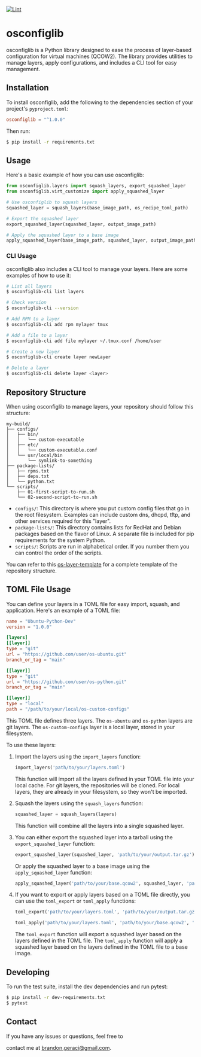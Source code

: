 [![Lint](https://github.com/brandonrc/osconfiglib/actions/workflows/lint.yml/badge.svg)](https://github.com/brandonrc/osconfiglib/actions/workflows/lint.yml)

# osconfiglib

osconfiglib is a Python library designed to ease the process of layer-based configuration for virtual machines (QCOW2). The library provides utilities to manage layers, apply configurations, and includes a CLI tool for easy management.

## Installation

To install osconfiglib, add the following to the dependencies section of your project's `pyproject.toml`:

```toml
osconfiglib = "^1.0.0"
```

Then run:

```bash
$ pip install -r requirements.txt
```

## Usage

Here's a basic example of how you can use osconfiglib:

```python
from osconfiglib.layers import squash_layers, export_squashed_layer
from osconfiglib.virt_customize import apply_squashed_layer

# Use osconfiglib to squash layers
squashed_layer = squash_layers(base_image_path, os_recipe_toml_path)

# Export the squashed layer
export_squashed_layer(squashed_layer, output_image_path)

# Apply the squashed layer to a base image
apply_squashed_layer(base_image_path, squashed_layer, output_image_path, python_version="python3")
```

### CLI Usage

osconfiglib also includes a CLI tool to manage your layers. Here are some examples of how to use it:

```bash
# List all layers
$ osconfiglib-cli list layers

# Check version
$ osconfiglib-cli --version

# Add RPM to a layer
$ osconfiglib-cli add rpm mylayer tmux

# Add a file to a layer
$ osconfiglib-cli add file mylayer ~/.tmux.conf /home/user

# Create a new layer
$ osconfiglib-cli create layer newLayer

# Delete a layer
$ osconfiglib-cli delete layer <layer>
```

## Repository Structure

When using osconfiglib to manage layers, your repository should follow this structure:

```
my-build/
├── configs/
│   ├── bin/
│   │   └── custom-executable
│   ├── etc/
│   │   └── custom-executable.conf
│   └── usr/local/bin
│       └── symlink-to-something
├── package-lists/
│   ├── rpms.txt
│   ├── deps.txt
│   └── python.txt
└── scripts/
    ├── 01-first-script-to-run.sh
    └── 02-second-script-to-run.sh
```

- `configs/`: This directory is where you put custom config files that go in the root filesystem. Examples can include custom dns, dhcpd, tftp, and other services required for this "layer".
- `package-lists/`: This directory contains lists for RedHat and Debian packages based on the flavor of Linux. A separate file is included for pip requirements for the system Python.
- `scripts/`: Scripts are run in alphabetical order. If you number them you can control the order of the scripts.

You can refer to this [os-layer-template](https://github.com/brandonrc/os-layer-template) for a complete template of the repository structure.



## TOML File Usage

You can define your layers in a TOML file for easy import, squash, and application. Here's an example of a TOML file:

```toml
name = "Ubuntu-Python-Dev"
version = "1.0.0"

[layers]
[[layer]]
type = "git"
url = "https://github.com/user/os-ubuntu.git"
branch_or_tag = "main"

[[layer]]
type = "git"
url = "https://github.com/user/os-python.git"
branch_or_tag = "main"

[[layer]]
type = "local"
path = "/path/to/your/local/os-custom-configs"
```

This TOML file defines three layers. The `os-ubuntu` and `os-python` layers are git layers. The `os-custom-configs` layer is a local layer, stored in your filesystem.

To use these layers:

1. Import the layers using the `import_layers` function:

   ```python
   import_layers('path/to/your/layers.toml')
   ```

   This function will import all the layers defined in your TOML file into your local cache. For git layers, the repositories will be cloned. For local layers, they are already in your filesystem, so they won't be imported.

2. Squash the layers using the `squash_layers` function:

   ```python
   squashed_layer = squash_layers(layers)
   ```

   This function will combine all the layers into a single squashed layer.

3. You can either export the squashed layer into a tarball using the `export_squashed_layer` function:

   ```python
   export_squashed_layer(squashed_layer, 'path/to/your/output.tar.gz')
   ```

   Or apply the squashed layer to a base image using the `apply_squashed_layer` function:

   ```python
   apply_squashed_layer('path/to/your/base.qcow2', squashed_layer, 'path/to/your/output.qcow2')
   ```

4. If you want to export or apply layers based on a TOML file directly, you can use the `toml_export` or `toml_apply` functions:

   ```python
   toml_export('path/to/your/layers.toml', 'path/to/your/output.tar.gz')
   ```

   ```python
   toml_apply('path/to/your/layers.toml', 'path/to/your/base.qcow2', 'path/to/your/output.qcow2')
   ```

   The `toml_export` function will export a squashed layer based on the layers defined in the TOML file. The `toml_apply` function will apply a squashed layer based on the layers defined in the TOML file to a base image.



## Developing

To run the test suite, install the dev dependencies and run pytest:

```bash
$ pip install -r dev-requirements.txt
$ pytest
```

## Contact

If you have any issues or questions, feel free to

 contact me at brandon.geraci@gmail.com.
